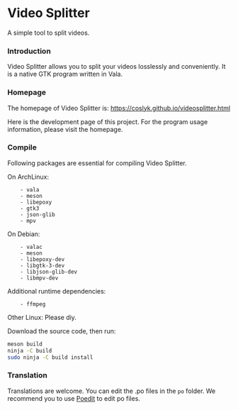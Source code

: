 # Video Splitter

A simple tool to split videos.

### Introduction

Video Splitter allows you to split your videos losslessly and conveniently. It is a native GTK program written in Vala.

### Homepage

The homepage of Video Splitter is: https://coslyk.github.io/videosplitter.html

Here is the development page of this project. For the program usage information, please visit the homepage.

### Compile

Following packages are essential for compiling Video Splitter.

On ArchLinux:

```
    - vala
    - meson
    - libepoxy
    - gtk3
    - json-glib
    - mpv
```

On Debian:

```
    - valac
    - meson
    - libepoxy-dev
    - libgtk-3-dev
    - libjson-glib-dev
    - libmpv-dev
```

Additional runtime dependencies:
```
    - ffmpeg
```

Other Linux: Please diy.

Download the source code, then run:

```bash
meson build
ninja -C build
sudo ninja -C build install
```

### Translation

Translations are welcome. You can edit the .po files in the `po` folder. We recommend you to use [Poedit](https://poedit.net/) to edit po files.
